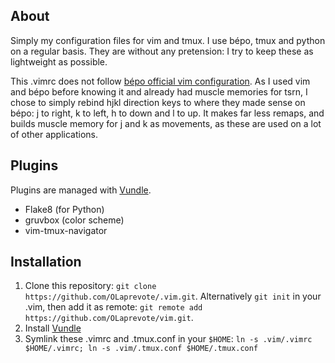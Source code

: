 ## About

Simply my configuration files for vim and tmux. I use bépo, tmux and python on a regular basis. They are without any pretension: I try to keep these as lightweight as possible.

This .vimrc does not follow [bépo official vim configuration](https://bepo.fr/wiki/Vim). As I used vim and bépo before knowing it and already had muscle memories for tsrn, I chose to simply rebind hjkl direction keys to where they made sense on bépo: j to right, k to left, h to down and l to up.
It makes far less remaps, and builds muscle memory for j and k as movements, as these are used on a lot of other applications.

## Plugins

Plugins are managed with [Vundle](https://github.com/VundleVim/Vundle.vim).
- Flake8 (for Python)
- gruvbox (color scheme)
- vim-tmux-navigator

## Installation

1. Clone this repository: `git clone https://github.com/OLaprevote/.vim.git`. Alternatively `git init` in your .vim, then add it as remote: `git remote add https://github.com/OLaprevote/vim.git`.
2. Install [Vundle](https://github.com/VundleVim/Vundle.vim)
3. Symlink these .vimrc and .tmux.conf in your `$HOME`:
    `ln -s .vim/.vimrc $HOME/.vimrc; ln -s .vim/.tmux.conf $HOME/.tmux.conf`
